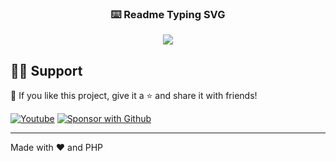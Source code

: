 <!-- markdownlint-disable MD033 MD041-->
<p align="center">
  <h3 align="center">⌨️ Readme Typing SVG</h3>
</p>

<p align="center">
  <img src="https://readme-typing-svg.demolab.com/?lines=Hy+i+am+himanshu+priyadarshi!;i'm+studying+a+mechanical+engineering+in!;lakshmi+narain+college+of+technology!;i+am+a+programmer!&font=Fira%20Code&center=true&width=480&height=80&duration=6000&pause=2000">
</p>


## 🙋‍♂️ Support

💙 If you like this project, give it a ⭐ and share it with friends!

<!-- markdownlint-disable MD033 -->
<p align="left">
  <a href="https://www.youtube.com/channel/UCjIdTSLO_m5Hooipo0hOykA?sub_confirmation=1"><img alt="Youtube" title="Youtube" src="https://img.shields.io/badge/-Subscribe-red?style=for-the-badge&logo=youtube&logoColor=white"/></a>
  <a href="https://github.com/him705075"><img alt="Sponsor with Github" title="Sponsor with Github" src="https://img.shields.io/badge/-Sponsor-ea4aaa?style=for-the-badge&logo=github&logoColor=white"/></a>
</p>
<!-- markdownlint-enable MD033 -->


---

Made with ❤️ and PHP

<!-- markdownlint-disable MD033 -->

<!-- markdownlint-enable MD033 -->

